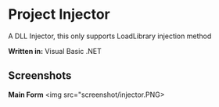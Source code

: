 # Project Injector
A DLL Injector, this only supports LoadLibrary injection method

<b>Written in:</b>
Visual Basic .NET

## Screenshots
<b>Main Form</b>
<img src="screenshot/injector.PNG>
